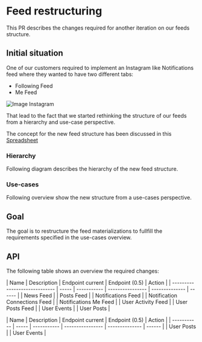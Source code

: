 # Feed restructuring

This PR describes the changes required for another iteration on our feeds structure.

## Initial situation

One of our customers required to implement an Instagram like Notifications feed where they wanted to have two different tabs:

- Following Feed
- Me Feed

![Image Instagram](http://cdn2.expertreviews.co.uk/sites/expertreviews/files/2015/09/instagram_activity_you.png?itok=AQf8tpp9)

That lead to the fact that we started rethinking the structure of our feeds from a hierarchy and use-case perspective.

The concept for the new feed structure has been discussed in this [Spreadsheet](https://docs.google.com/spreadsheets/d/1tbWwt30eQDYnEjgjpYxH1HM0rHPa3MPM4A6hNQRN8HA/edit)

### Hierarchy

Following diagram describes the hierarchy of the new feed structure.

### Use-cases

Following overview show the new structure from a use-cases perspective.

## Goal

The goal is to restructure the feed materializations to fullfill the requirements specified in the use-cases overview.

## API

The following table shows an overview the required changes:

| Name                          | Description | Endpoint current | Endpoint (0.5) | Action |
| ----------------------------- | ----- | ----------- | ---------------- | -------------- | ------ |
| News Feed                     |
| Posts Feed                    |
| Notifications Feed            |
| Notification Connections Feed |
| Notifications Me Feed         |
| User Activity Feed            |
| User Posts Feed               |
| User Events                   |
| User Posts                    |

| Name | Description | Endpoint current | Endpoint (0.5) | Action |
| ----------- | ----- | ----------- | ---------------- | -------------- | ------ |
| User Posts  |
| User Events |

